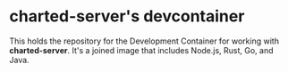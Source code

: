 # charted-server's devcontainer
This holds the repository for the Development Container for working with **charted-server**. It's a joined image that includes Node.js, Rust, Go,
and Java.
